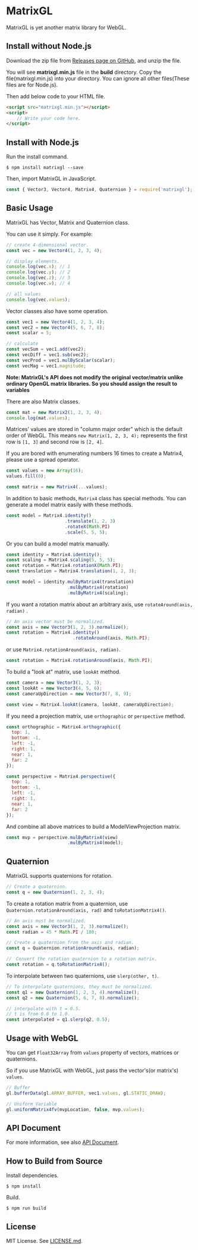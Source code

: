 # MatrixGL

MatrixGL is yet another matrix library for WebGL.

## Install without Node.js

Download the zip file from [Releases page on GitHub](https://github.com/kotofurumiya/matrixgl/releases), and unzip the file.

You will see **matrixgl.min.js** file in the **build** directory. Copy the file(matrixgl.min.js) into your directory. You can ignore all other files(These files are for Node.js).

Then add below code to your HTML file.

```html
<script src="matrixgl.min.js"></script>
<script>
    // Write your code here.
</script>
```

## Install with Node.js

Run the install command.

```
$ npm install matrixgl --save
```

Then, import MatrixGL in JavaScript.

```javascript
const { Vector3, Vector4, Matrix4, Quaternion } = require('matrixgl');
```

## Basic Usage

MatrixGL has Vector, Matrix and Quaternion class.

You can use it simply. For example:

```javascript
// create 4-dimensional vector.
const vec = new Vector4(1, 2, 3, 4);

// display elements.
console.log(vec.x); // 1
console.log(vec.y); // 2
console.log(vec.z); // 3
console.log(vec.w); // 4

// all values
console.log(vec.values);
```

Vector classes also have some operation.

```javascript
const vec1 = new Vector4(1, 2, 3, 4);
const vec2 = new Vector4(5, 6, 7, 8);
const scalar = 5;

// calculate
const vecSum = vec1.add(vec2);
const vecDiff = vec1.sub(vec2);
const vecProd = vec1.mulByScalar(scalar);
const vecMag = vec1.magnitude;
``` 

**Note: MatrixGL's API does not modify the original vector/matrix unlike ordinary OpenGL matrix libraries. So you should assign the result to variables**

There are also Matrix classes.

```javascript
const mat = new Matrix2(1, 2, 3, 4);
console.log(mat.values);
```

Matrices' values are stored in "column major order" which is the default order of WebGL. This means `new Matrix(1, 2, 3, 4);` represents the first row is `[1, 3]` and second row is `[2, 4]`.

If you are bored with enumerating numbers 16 times to create a Matrix4, please use a spread operator. 

```javascript
const values = new Array(16);
values.fill(0);

const matrix = new Matrix4(...values);
```

In addition to basic methods, `Matrix4` class has special methods. You can generate a model matrix easily with these methods.

```javascript
const model = Matrix4.identity()
                      .translate(1, 2, 3)
                      .rotateX(Math.PI)
                      .scale(5, 5, 5);
```

Or you can build a model matrix manually.

```javascript
const identity = Matrix4.identity();
const scaling = Matrix4.scaling(5, 5, 5);
const rotation = Matrix4.rotationX(Math.PI);
const translation = Matrix4.translation(1, 2, 3);

const model = identity.mulByMatrix4(translation)
                       .mulByMatrix4(rotation)
                       .mulByMatrix4(scaling);
```

If you want a rotation matrix about an arbitrary axis, use `rotateAround(axis, radian)` .
```javascript
// An axis vector must be normalized.
const axis = new Vector3(1, 2, 3).normalize();
const rotation = Matrix4.identity()
                         .rotateAround(axis, Math.PI);
```

or use `Matrix4.rotationAround(axis, radian)`.

```javascript
const rotation = Matrix4.rotationAround(axis, Math.PI);
```

To build a "look at" matrix, use `lookAt` method.

```javascript
const camera = new Vector3(1, 2, 3);
const lookAt = new Vector3(4, 5, 6);
const cameraUpDirection = new Vector3(7, 8, 9);

const view = Matrix4.lookAt(camera, lookAt, cameraUpDirection);
```

If you need a projection matrix, use `orthographic` or `perspective` method.

```javascript
const orthographic = Matrix4.orthographic({
  top: 1,
  bottom: -1,
  left: -1,
  right: 1,
  near: 1,
  far: 2
});

const perspective = Matrix4.perspective({
  top: 1,
  bottom: -1,
  left: -1,
  right: 1,
  near: 1,
  far: 2
});
```

And combine all above matrices to build a ModelViewProjection matrix.

```javascript
const mvp = perspective.mulByMatrix4(view)
                       .mulByMatrix4(model);
```

## Quaternion

MatrixGL supports quaternions for rotation.

```javascript
// Create a quaternion.
const q = new Quaternion(1, 2, 3, 4);
```

To create a rotation matrix from a quaternion, use `Quaternion.rotationAround(axis, rad)` and `toRotationMatrix4()`.

```javascript
// An axis must be normalized.
const axis = new Vector3(1, 2, 3).normalize();
const radian = 45 * Math.PI / 180;

// Create a quaternion from the axis and radian.
const q = Quaternion.rotationAround(axis, radian);

//　Convert the rotation quaternion to a rotation matrix.
const rotation = q.toRotationMatrix4();
```

To interpolate between two quaternions, use `slerp(other, t)`.

```javascript
// To interpolate quaternions, they must be normalized.
const q1 = new Quaternion(1, 2, 3, 4).normalize();
const q2 = new Quaternion(5, 6, 7, 8).normalize();

// interpolate with t = 0.5.
// t is from 0.0 to 1.0. 
const interpolated = q1.slerp(q2, 0.5);
```

## Usage with WebGL

You can get `Float32Array` from `values` property of vectors, matrices or quaternions.

So if you use MatrixGL with WebGL, just pass the vector's(or matrix's) `values`. 

```javascript
// Buffer
gl.bufferData(gl.ARRAY_BUFFER, vec1.values, gl.STATIC_DRAW);

// Uniform Variable
gl.uniformMatrix4fv(mvpLocation, false, mvp.values);
```

## API Document

For more information, see also [API Document](https://kotofurumiya.github.io/matrixgl).

## How to Build from Source

Install dependencies.

```
$ npm install
```

Build.

```
$ npm run build
```

## License

MIT License. See [LICENSE.md](https://github.com/kotofurumiya/matrixgl/blob/master/LICENSE.md).